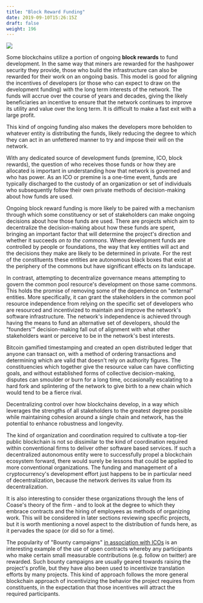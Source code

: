 ```yaml
---
title: "Block Reward Funding"
date: 2019-09-10T15:26:15Z
draft: false
weight: 196
---
```

![](/block-reward-funding.jpg)

Some blockchains utilize a portion of ongoing **block rewards** to fund development. In the same way that miners are rewarded for the hashpower security they provide, those who build the infrastructure can also be rewarded for their work on an ongoing basis. This model is good for aligning the incentives of developers (or those who can expect to draw on the development funding) with the long term interests of the network. The funds will accrue over the course of years and decades, giving the likely beneficiaries an incentive to ensure that the network continues to improve its utility and value over the long term. It is difficult to make a fast exit with a large profit. 

This kind of ongoing funding also makes the developers more beholden to whatever entity is distributing the funds, likely reducing the degree to which they can act in an unfettered manner to try and impose their will on the network. 

With any dedicated source of development funds (premine, ICO, block rewards), the question of who receives those funds or how they are allocated is important in understanding how that network is governed and who has power. As an ICO or premine is a one-time event, funds are typically discharged to the custody of an organization or set of individuals who subsequently follow their own private methods of decision-making about how funds are used. 

Ongoing block reward funding is more likely to be paired with a mechanism through which some constituency or set of stakeholders can make ongoing decisions about how those funds are used. There are projects which aim to decentralize the decision-making about how these funds are spent, bringing an important factor that will determine the project's direction and whether it succeeds *on to the commons*. Where development funds are controlled by people or foundations, the way that key entities will act and the decisions they make are likely to be determined in private. For the rest of the constituents these entities are autonomous black boxes that exist at the periphery of the commons but have significant effects on its landscape.

In contrast, attempting to decentralize governance means attempting to govern the common pool resource's development on those same commons. This holds the promise of removing some of the dependence on "external" entities. More specifically, it can grant the stakeholders in the common pool resource independence from relying on the specific set of developers who are resourced and incentivized to maintain and improve the network's software infrastructure. The network's independence is achieved through having the means to fund an alternative set of developers, should the "founders'" decision-making fall out of alignment with what other stakeholders want or perceive to be in the network's best interests.

Bitcoin gamified timestamping and created an open distributed ledger that anyone can transact on, with a method of ordering transactions and determining which are valid that doesn't rely on authority figures. The constituencies which together give the resource value can have conflicting goals, and without established forms of collective decision-making, disputes can smoulder or burn for a long time, occasionally escalating to a hard fork and splintering of the network to give birth to a new chain which would tend to be a fierce rival.

Decentralizing control over how blockchains develop, in a way which leverages the strengths of all stakeholders to the greatest degree possible while maintaining cohesion around a single chain and network, has the potential to enhance robustness and longevity.

The kind of organization and coordination required to cultivate a top-tier public blockchain is not so dissimilar to the kind of coordination required within conventional firms to deliver other software based services. If such a decentralized autonomous entity were to successfully propel a blockchain ecosystem forward, there would surely be lessons that could be applied to more conventional organizations. The funding and management of a cryptocurrency's development effort just happens to be in particular need of decentralization, because the network derives its value from its decentralization.

It is also interesting to consider these organizations through the lens of Coase's theory of the firm - and to look at the degree to which they embrace contracts and the hiring of employees as methods of organizing work. This will be considered in later sections reviewing specific projects, but it is worth mentioning a novel aspect to the distribution of funds here, as it pervades the space (or did so for a time).

The popularity of "Bounty campaigns" [in association with ICOs](https://www.trackico.io/bounties/) is an interesting example of  the use of open contracts whereby any participants who make certain small measurable contributions (e.g. follow on twitter) are rewarded. Such bounty campaigns are usually geared towards raising the project's profile, but they have also been used to incentivize translation efforts by many projects. This kind of approach follows the more general blockchain approach of incentivizing the behavior the project requires from constituents, in the expectation that those incentives will attract the required participants.

